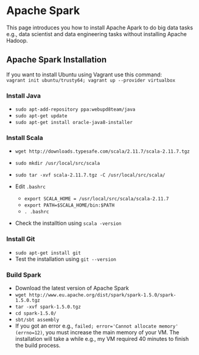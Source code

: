 # Apache Spark
This page introduces you how to install Apache Apark to do  big data tasks e.g., data scientist and data engineering tasks without installing Apache Hadoop.
## Apache Spark Installation
If you want to install Ubuntu using Vagrant use this command: <br>
`vagrant init ubuntu/trusty64; vagrant up --provider virtualbox`
### Install Java
- `sudo apt-add-repository ppa:webupd8team/java`
- `sudo apt-get update`
- `sudo apt-get install oracle-java8-installer`

### Install Scala
- `wget http://downloads.typesafe.com/scala/2.11.7/scala-2.11.7.tgz`
- `sudo mkdir /usr/local/src/scala`
- `sudo tar -xvf scala-2.11.7.tgz -C /usr/local/src/scala/`
- Edit `.bashrc`
  - `export SCALA_HOME = /usr/local/src/scala/scala-2.11.7`
  - `export PATH=$SCALA_HOME/bin:$PATH`
  - `. .bashrc`
  
- Check the installtion using `scala -version`

### Install Git
- `sudo apt-get install git`
- Test the installation using `git --version`

### Build Spark
- Download the latest version of Apache Spark
- `wget http://www.eu.apache.org/dist/spark/spark-1.5.0/spark-1.5.0.tgz`
- `tar -xvf spark-1.5.0.tgz`
- `cd spark-1.5.0/`
- `sbt/sbt assembly`
- If you got an error e.g., `failed; error='Cannot allocate memory' (errno=12)`, you must increase the main memory of your VM. The installation will take a while e.g.,  my VM required 40 minutes to finish the build process.

